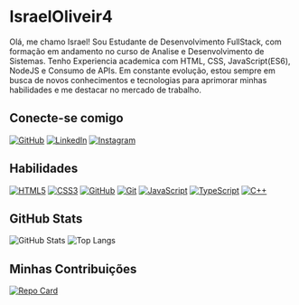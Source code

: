 # IsraelOliveir4
Olá, me chamo Israel! Sou Estudante de Desenvolvimento FullStack, com formação em andamento no curso de Analise e Desenvolvimento de Sistemas. Tenho Experiencia academica com HTML, CSS, JavaScript(ES6), NodeJS e Consumo de APIs. Em constante evolução, estou sempre em busca de novos conhecimentos e tecnologias para aprimorar minhas habilidades e me destacar no mercado de trabalho.

## Conecte-se comigo
[![GitHub](https://img.shields.io/badge/GitHub-000?style=for-the-badge&logo=github&logoColor=FFF)](https://github.com/IsraelOliveir4)
[![LinkedIn](https://img.shields.io/badge/LinkedIn-000?style=for-the-badge&logo=linkedin&logoColor=0E76A8)](https://www.linkedin.com/in/israel-oliveira-1819a9247/)
[![Instagram](https://img.shields.io/badge/Instagram-000?style=for-the-badge&logo=instagram)](https://www.instagram.com/israeloliveir4_/)

## Habilidades
[![HTML5](https://img.shields.io/badge/HTML5-000?style=for-the-badge&logo=html5)](https://docs.github.com/)
[![CSS3](https://img.shields.io/badge/CSS3-000?style=for-the-badge&logo=css3&logoColor=264CE4)](https://git-scm.com/doc) 
[![GitHub](https://img.shields.io/badge/GitHub-000?style=for-the-badge&logo=github)](https://docs.github.com/)
[![Git](https://img.shields.io/badge/Git-000?style=for-the-badge&logo=git)](https://git-scm.com/doc) 
[![JavaScript](https://img.shields.io/badge/JavaScript-000?style=for-the-badge&logo=javascript)](https://docs.github.com/)
[![TypeScript](https://img.shields.io/badge/TypeScript-000?style=for-the-badge&logo=typescript)](https://docs.github.com/)
[![C++](https://img.shields.io/badge/C%2B%2B-000?style=for-the-badge&logo=c%2B%2B&logoColor=00599C)](https://git-scm.com/doc) 

## GitHub Stats
![GitHub Stats](https://github-readme-stats.vercel.app/api?username=israeloliveir4&theme=transparent&bg_color=000&border_color=fff&show_icons=true&icon_color=30A3DC&title_color=E94D5F&text_color=fff&hide_title=true&hide=stars)
![Top Langs](https://github-readme-stats-git-masterrstaa-rickstaa.vercel.app/api/top-langs/?username=israeloliveir4&layout=compact&bg_color=000&border_color=30A3DC&title_color=E94D5F&text_color=FFF)

## Minhas Contribuições
[![Repo Card](https://github-readme-stats.vercel.app/api/pin/?username=israeloliveir4&repo=dio-lab-open-source&bg_color=000&border_color=fff&show_icons=true&icon_color=30A3DC&title_color=E94D5F&text_color=fff)](https://github.com/IsraelOliveir4/dio-lab-open-source)
